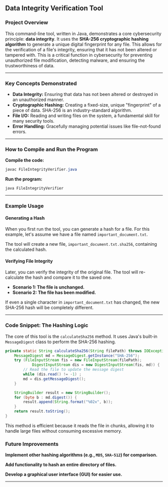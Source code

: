 ## Data Integrity Verification Tool

### Project Overview

This command-line tool, written in Java, demonstrates a core cybersecurity principle: **data integrity**. It uses the **SHA-256 cryptographic hashing algorithm** to generate a unique digital fingerprint for any file. This allows for the verification of a file's integrity, ensuring that it has not been altered or tampered with. This is a critical function in cybersecurity for preventing unauthorized file modification, detecting malware, and ensuring the trustworthiness of data.

---

### Key Concepts Demonstrated

* **Data Integrity:** Ensuring that data has not been altered or destroyed in an unauthorized manner.
* **Cryptographic Hashing:** Creating a fixed-size, unique "fingerprint" of a piece of data. SHA-256 is an industry-standard algorithm.
* **File I/O:** Reading and writing files on the system, a fundamental skill for many security tools.
* **Error Handling:** Gracefully managing potential issues like file-not-found errors.

---

### How to Compile and Run the Program

**Compile the code:**

```powershell
javac FileIntegrityVerifier.java
```

**Run the program:**

```powershell
java FileIntegrityVerifier
```

---

### Example Usage

#### Generating a Hash
When you first run the tool, you can generate a hash for a file. For this example, let's assume we have a file named `important_document.txt`.

The tool will create a new file, `important_document.txt.sha256`, containing the calculated hash.

#### Verifying File Integrity
Later, you can verify the integrity of the original file. The tool will re-calculate the hash and compare it to the saved one.

* **Scenario 1: The file is unchanged.**
* **Scenario 2: The file has been modified.**

If even a single character in `important_document.txt` has changed, the new SHA-256 hash will be completely different.

---

### Code Snippet: The Hashing Logic

The core of this tool is the `calculateSha256` method. It uses Java's built-in `MessageDigest` class to perform the SHA-256 hashing.

```java
private static String calculateSha256(String filePath) throws IOException, NoSuchAlgorithmException {
    MessageDigest md = MessageDigest.getInstance("SHA-256");
    try (FileInputStream fis = new FileInputStream(filePath);
            DigestInputStream dis = new DigestInputStream(fis, md)) {
        // Read the file to update the message digest
        while (dis.read() != -1) ;
        md = dis.getMessageDigest();
    }

    StringBuilder result = new StringBuilder();
    for (byte b : md.digest()) {
        result.append(String.format("%02x", b));
    }
    return result.toString();
}
```

This method is efficient because it reads the file in chunks, allowing it to handle large files without consuming excessive memory.

### Future Improvements

**Implement other hashing algorithms (e.g., `MD5`, `SHA-512`) for comparison.**

**Add functionality to hash an entire directory of files.**

**Develop a graphical user interface (GUI) for easier use.**

---
